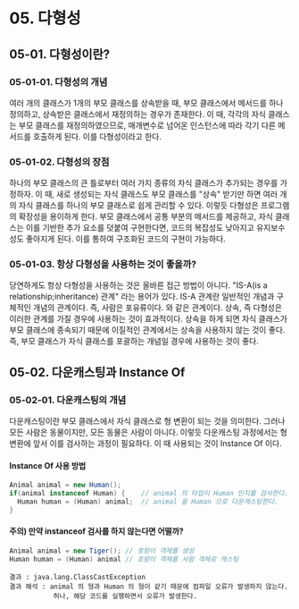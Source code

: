 # 05. 다형성

## 05-01. 다형성이란?

### 05-01-01. 다형성의 개념
여러 개의 클래스가 1개의 부모 클래스를 상속받을 때, 부모 클래스에서 메서드를 하나 정의하고, 상속받은 클래스에서 재정의하는 경우가 존재한다. 이 때, 각각의 자식 클래스는 부모 클래스를 재정의하였으므로, 매개변수로 넘어온 인스턴스에 따라 각기 다른 메서드를 호출하게 된다. 이를 다형성이라고 한다.

### 05-01-02. 다형성의 장점
하나의 부모 클래스의 큰 틀로부터 여러 가지 종류의 자식 클래스가 추가되는 경우를 가정하자. 이 때, 새로 생성되는 자식 클래스도 부모 클래스를 "상속" 받기만 하면 여러 개의 자식 클래스를 하나의 부모 클래스로 쉽게 관리할 수 있다. 이렇듯 다형성은 프로그램의 확장성을 용이하게 한다. 부모 클래스에서 공통 부분의 메서드를 제공하고, 자식 클래스는 이를 기반한 추가 요소를 덧붙여 구현한다면, 코드의 복잡성도 낮아지고 유지보수성도 좋아지게 된다. 이를 통하여 구조화된 코드의 구현이 가능하다.

### 05-01-03. 항상 다형성을 사용하는 것이 좋을까?
당연하게도 항상 다형성을 사용하는 것은 올바른 접근 방법이 아니다. "IS-A(is a relationship;inheritance) 관계" 라는 용어가 있다. IS-A 관계란 일반적인 개념과 구체적인 개념의 관계이다. 즉, 사람은 포유류이다. 와 같은 관계이다. 상속, 즉 다형성은 이러한 관계를 가질 경우에 사용하는 것이 효과적이다. 상속을 하게 되면 자식 클래스가 부모 클래스에 종속되기 때문에 이질적인 관계에서는 상속을 사용하지 않는 것이 좋다. 즉, 부모 클래스가 자식 클래스를 포괄하는 개념일 경우에 사용하는 것이 좋다.

## 05-02. 다운캐스팅과 Instance Of

### 05-02-01. 다운캐스팅의 개념
다운캐스팅이란 부모 클래스에서 자식 클래스로 형 변환이 되는 것을 의미한다. 그러나 모든 사람은 동물이지만, 모든 동물은 사람이 아니다. 이렇듯 다운캐스팅 과정에서는 형 변환에 앞서 이를 검사하는 과정이 필요하다. 이 때 사용되는 것이 Instance Of 이다.

#### Instance Of 사용 방법
```java
Animal animal = new Human();
if(animal instanceof Human) {    // animal 의 타입이 Human 인지를 검사한다. 
  Human human = (Human) animal;  // animal 을 Human 으로 다운캐스팅한다.
}
```

#### 주의) 만약 instanceof 검사를 하지 않는다면 어떨까?
```java
Animal animal = new Tiger(); // 호랑이 객체를 생성
Human human = (Human) animal // 호랑이 객체를 사람 객체로 캐스팅
```

```
결과 : java.lang.ClassCastException 
결과 해석 : animal 의 형과 Human 의 형이 같기 때문에 컴파일 오류가 발생하지 않는다.
           허나, 해당 코드를 실행하면서 오류가 발생한다.
```
